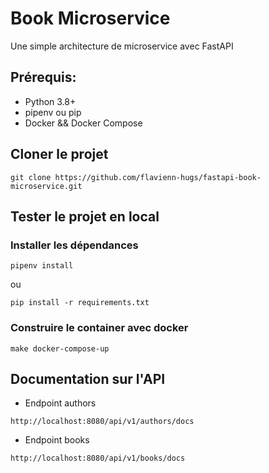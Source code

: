 # Book Microservice

Une simple architecture de microservice avec FastAPI


## Prérequis:

- Python 3.8+
- pipenv ou pip
- Docker && Docker Compose

##  Cloner le projet

```
git clone https://github.com/flavienn-hugs/fastapi-book-microservice.git
```

## Tester le projet en local

### Installer les dépendances

```Utilisateur de pipenv
pipenv install
```
ou
```Utilisateur de pip
pip install -r requirements.txt
```

### Construire le container avec docker

```
make docker-compose-up
```

## Documentation sur l'API

- Endpoint authors
```
http://localhost:8080/api/v1/authors/docs
```
- Endpoint books
```
http://localhost:8080/api/v1/books/docs
```
